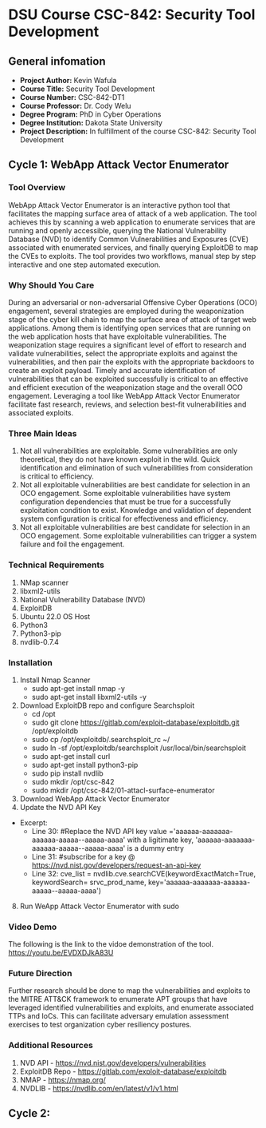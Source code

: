 # DSU Course CSC-842: Security Tool Development

## General infomation
- **Project Author:**  Kevin Wafula
- **Course Title:** Security Tool Development
- **Course Number:** CSC-842-DT1
- **Course Professor:** Dr. Cody Welu
- **Degree Program:** PhD in Cyber Operations
- **Degree Institution:** Dakota State University  
- **Project Description:** In fulfillment of the course CSC-842: Security Tool Development

## Cycle 1:  WebApp Attack Vector Enumerator
### Tool Overview
WebApp Attack Vector Enumerator is an interactive python tool that facilitates the mapping surface area of attack of a web application. The tool achieves this by scanning a web application to enumerate services that are running and openly accessible, querying the National Vulnerability Database (NVD) to identify Common Vulnerabilities and Exposures (CVE) associated with enumerated services, and finally querying ExploitDB to map the CVEs to exploits. The tool provides two workflows, manual step by step interactive and one step automated execution.

### Why Should You Care
During an adversarial or non-adversarial Offensive Cyber Operations (OCO) engagement, several strategies are employed during the weaponization stage of the cyber kill chain to map the surface area of attack of target web applications. Among them is identifying open services that are running on the web application hosts that have exploitable vulnerabilities. The weaponization stage requires a significant level of effort to research and validate vulnerabilities, select the appropriate exploits and against the vulnerabilities, and then pair the exploits with the appropriate backdoors to create an exploit payload. Timely and accurate identification of vulnerabilities that can be exploited successfully is critical to an effective and efficient execution of the weaponization stage and the overall OCO engagement. Leveraging a tool like WebApp Attack Vector Enumerator facilitate fast research, reviews, and selection best-fit vulnerabilities and associated exploits.

### Three Main Ideas
1. Not all vulnerabilities are exploitable. Some vulnerabilities are only theoretical, they do not have known exploit in the wild. Quick identification and elimination of such vulnerabilities from consideration is critical to efficiency.
2. Not all exploitable vulnerabilities are best candidate for selection in an OCO engagement. Some exploitable vulnerabilities have system configuration dependencies that must be true for a successfully exploitation condition to exist. Knowledge and validation of dependent system configuration is critical for effectiveness and efficiency.
3. Not all exploitable vulnerabilities are best candidate for selection in an OCO engagement. Some exploitable vulnerabilities can trigger a system failure and foil the engagement.

### Technical Requirements
 1. NMap scanner
 2. libxml2-utils
 3. National Vulnerability Database (NVD)
 4. ExploitDB 
 6. Ubuntu 22.0 OS Host
 7. Python3
 8. Python3-pip
 9. nvdlib-0.7.4
 
### Installation
1. Install Nmap Scanner
   - sudo apt-get install nmap -y
   - sudo apt-get install libxml2-utils -y
3. Download ExploitDB repo and configure Searchsploit
   - cd /opt
   - sudo git clone https://gitlab.com/exploit-database/exploitdb.git /opt/exploitdb
   - sudo cp /opt/exploitdb/.searchsploit_rc ~/
   - sudo ln -sf /opt/exploitdb/searchsploit /usr/local/bin/searchsploit
   - sudo apt-get install curl
   - sudo apt-get install python3-pip
   - sudo pip install nvdlib
   - sudo mkdir /opt/csc-842
   - sudo mkdir /opt/csc-842/01-attacl-surface-enumerator
5. Download WebApp Attack Vector Enumerator
6. Update the NVD API Key
- Excerpt:
   - Line 30: #Replace the NVD API key value ='aaaaaa-aaaaaaa-aaaaaa-aaaaa--aaaaa-aaaa' with a ligitimate key, 'aaaaaa-aaaaaaa-aaaaaa-aaaaa--aaaaa-aaaa' is a dummy entry
   - Line 31: #subscribe for a key @ https://nvd.nist.gov/developers/request-an-api-key
   - Line 32: cve_list = nvdlib.cve.searchCVE(keywordExactMatch=True, keywordSearch= srvc_prod_name, key='aaaaaa-aaaaaaa-aaaaaa-aaaaa--aaaaa-aaaa')
8. Run WeApp Attack Vector Enumerator with sudo

### Video Demo
The following is the link to the vidoe demonstration of the tool.
https://youtu.be/EVDXDJkA83U

### Future Direction
Further research should be done to map the vulnerabilities and exploits to the MITRE ATT&amp;CK framework to enumerate APT groups that have leveraged identified vulnerabilities and exploits, and enumerate associated TTPs and IoCs. This can facilitate adversary emulation assessment exercises to test organization cyber resiliency postures.

### Additional Resources
1. NVD API - https://nvd.nist.gov/developers/vulnerabilities
2. ExploitDB Repo - https://gitlab.com/exploit-database/exploitdb
3. NMAP - https://nmap.org/
4. NVDLIB - https://nvdlib.com/en/latest/v1/v1.html

## Cycle 2:
